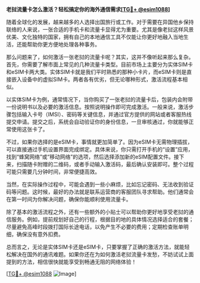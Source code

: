 **老挝流量卡怎么激活？轻松搞定你的海外通信需求[[TG💪+ @esim1088](https://t.me/s/esim1088)]**

随着全球化的发展，越来越多的人选择出国旅行或工作。对于需要在异国他乡保持联络的人来说，一张合适的手机卡和流量卡显得尤为重要。尤其是像老挝这样风景优美、文化独特的国家，拥有自己的本地通信工具不仅能让你更好地融入当地生活，还能帮助你更方便地处理各种事务。

那么问题来了，如何激活一张老挝的流量卡呢？其实，这并不像听起来那么复杂。首先，你需要了解市面上常见的几种流量卡类型。目前市场上主要分为实体SIM卡和eSIM卡两大类。实体SIM卡就是我们平时熟悉的那种小卡片，而eSIM卡则是直接嵌入设备中的虚拟SIM卡。两者各有优劣，但无论哪种形式，激活流程基本相似。

以实体SIM卡为例，通常情况下，当你购买了一张老挝的流量卡后，包装内会附带一份说明书以及必要的激活信息。按照说明操作即可完成激活。一般来说，激活步骤包括输入卡号（IMSI）、密码等关键信息，并通过官方提供的网站或者客服热线提交申请。提交之后，系统会自动验证你的身份信息，一旦审核通过，你就能够正常使用这张卡了。

不过，如果你选择的是eSIM卡，事情就更加简单了。因为eSIM卡无需物理插拔，可以直接通过手机设置界面完成绑定。具体来说，你只需打开手机的“设置”应用，找到“蜂窝网络”或“移动网络”的选项，然后选择添加新的eSIM配置文件。接下来，扫描随卡附赠的二维码，或者手动输入激活码，最后确认安装即可。整个过程可能只需要几分钟时间，非常便捷高效。

当然，在实际操作过程中，可能会遇到一些小麻烦，比如忘记密码、无法收到验证码等问题。这时候，最好的办法就是联系运营商的客服团队寻求帮助。他们通常会在第一时间为你解决问题，确保你能顺利使用流量卡。

除了基本的激活流程之外，还有一些额外的小贴士可以帮助你更好地享受老挝的通信服务。例如，提前规划好自己的行程，根据目的地的具体情况选择适合的套餐；尽量避免高峰时段拨打国际长途电话，以免产生不必要的费用；定期检查账单明细，确保没有意外扣费。

总而言之，无论是实体SIM卡还是eSIM卡，只要掌握了正确的激活方法，就能轻松解决在国外的通讯难题。如果你还在为如何激活老挝流量卡发愁，不妨试试上面提到的方法，相信很快就能享受到畅通无阻的网络体验！

[[TG💪+ @esim1088](https://t.me/s/esim1088) ![Image](https://i.postimg.cc/4NQfJmqS/Snipaste-2025-05-13-00-14-12.png)]